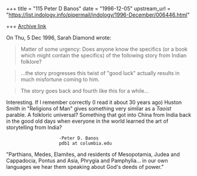 +++
title = "115 Peter D Banos"
date = "1996-12-05"
upstream_url = "https://list.indology.info/pipermail/indology/1996-December/006446.html"

+++
[Archive link](https://list.indology.info/pipermail/indology/1996-December/006446.html)

On Thu, 5 Dec 1996, Sarah Diamond wrote:

> Matter of some urgency: Does anyone know the specifics (or a book which 
> might contain the specifics) of the following story from Indian folklore?

> ...the story progresses this twist of "good luck" actually results in
>  much misfortune coming to him.

> The story goes back and fourth like this for a while...

Interesting. If I remember correctly (I read it about 30 years ago) Huston
Smith in "Religions of Man" gives something very similar as a _Taoist_
parable. A folkloric universal? Something that got into China from India
back in the good old days when everyone in the world learned the art of
storytelling from India?

						-Peter D. Banos
						pdb1 at columbia.edu

"Parthians, Medes, Elamites, and residents of Mesopotamia, Judea and
Cappadocia, Pontus and Asia, Phrygia and Pamphylia... in our own languages
we hear them speaking about God's deeds of power."






